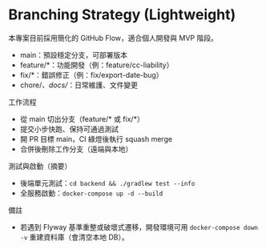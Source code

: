# Branching Strategy (Lightweight)

本專案目前採用簡化的 GitHub Flow，適合個人開發與 MVP 階段。

- main：預設穩定分支，可部署版本
- feature/*：功能開發（例：feature/cc-liability）
- fix/*：錯誤修正（例：fix/export-date-bug）
- chore/*、docs/*：日常維護、文件變更

工作流程
- 從 main 切出分支（feature/* 或 fix/*）
- 提交小步快跑、保持可通過測試
- 開 PR 目標 main，CI 綠燈後執行 squash merge
- 合併後刪除工作分支（遠端與本地）

測試與啟動（摘要）
- 後端單元測試：`cd backend && ./gradlew test --info`
- 全服務啟動：`docker-compose up -d --build`

備註
- 若遇到 Flyway 基準重整或破壞式遷移，開發環境可用 `docker-compose down -v` 重建資料庫（會清空本地 DB）。
